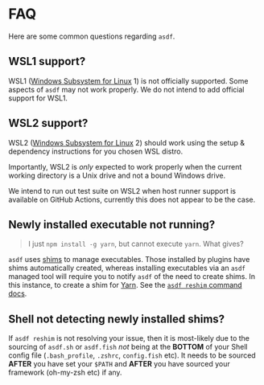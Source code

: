 # FAQ

Here are some common questions regarding `asdf`.

## WSL1 support?

WSL1 ([Windows Subsystem for Linux](https://en.wikipedia.org/wiki/Windows_Subsystem_for_Linux) 1) is not officially supported. Some aspects of `asdf` may not work properly. We do not intend to add official support for WSL1.

## WSL2 support?

WSL2 ([Windows Subsystem for Linux](https://en.wikipedia.org/wiki/Windows_Subsystem_for_Linux#WSL_2) 2) should work using the setup & dependency instructions for you chosen WSL distro.

Importantly, WSL2 is _only_ expected to work properly when the current working directory is a Unix drive and not a bound Windows drive.

We intend to run out test suite on WSL2 when host runner support is available on GitHub Actions, currently this does not appear to be the case.

## Newly installed executable not running?

> I just `npm install -g yarn`, but cannot execute `yarn`. What gives?

`asdf` uses [shims](<https://en.wikipedia.org/wiki/Shim_(computing)>) to manage executables. Those installed by plugins have shims automatically created, whereas installing executables via an `asdf` managed tool will require you to notify `asdf` of the need to create shims. In this instance, to create a shim for [Yarn](https://yarnpkg.com/). See the [`asdf reshim` command docs](/manage/core.md#reshim).

## Shell not detecting newly installed shims?

If `asdf reshim` is not resolving your issue, then it is most-likely due to the sourcing of `asdf.sh` or `asdf.fish` _not_ being at the **BOTTOM** of your Shell config file (`.bash_profile`, `.zshrc`, `config.fish` etc). It needs to be sourced **AFTER** you have set your `$PATH` and **AFTER** you have sourced your framework (oh-my-zsh etc) if any.
